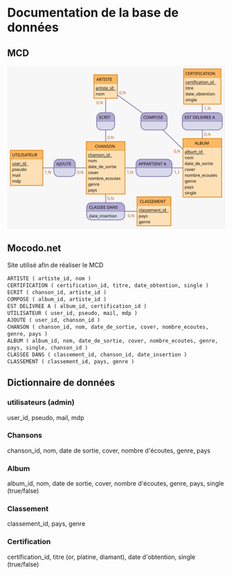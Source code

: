 # Documentation de la base de données

## MCD
![MCD](./MCD/Musicologie.svg)

## Mocodo.net
Site utilisé afin de réaliser le MCD
```
ARTISTE ( artiste_id, nom )
CERTIFICATION ( certification_id, titre, date_obtention, single )
ECRIT ( chanson_id, artiste_id )
COMPOSE ( album_id, artiste_id )
EST DELIVREE A ( album_id, certification_id )
UTILISATEUR ( user_id, pseudo, mail, mdp )
AJOUTE ( user_id, chanson_id )
CHANSON ( chanson_id, nom, date_de_sortie, cover, nombre_ecoutes, genre, pays )
ALBUM ( album_id, nom, date_de_sortie, cover, nombre_ecoutes, genre, pays, single, chanson_id )
CLASSEE DANS ( classement_id, chanson_id, date_insertion )
CLASSEMENT ( classement_id, pays, genre )
```

## Dictionnaire de données

### utilisateurs (admin)
user_id, pseudo, mail, mdp

### Chansons
chanson_id, nom, date de sortie, cover, nombre d'écoutes, genre, pays

### Album
album_id, nom, date de sortie, cover, nombre d'écoutes, genre, pays, single (true/false)

### Classement
classement_id, pays, genre

### Certification
certification_id, titre (or, platine, diamant), date d'obtention, single (true/false)